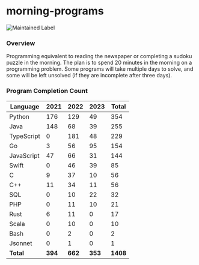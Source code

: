 # morning-programs

![Maintained Label](https://img.shields.io/badge/Maintained-Yes-brightgreen?style=for-the-badge)

### Overview

Programming equivalent to reading the newspaper or completing a sudoku puzzle in the morning.  The plan is to spend 20 
minutes in the morning on a programming problem.  Some programs will take multiple days to solve, and some will be left 
unsolved (if they are incomplete after three days).

### Program Completion Count

| Language   | 2021    | 2022    | 2023    | Total    |
|------------|---------|---------|---------|----------|
| Python     | 176     | 129     | 49      | 354      |
| Java       | 148     | 68      | 39      | 255      |
| TypeScript | 0       | 181     | 48      | 229      |
| Go         | 3       | 56      | 95      | 154      |
| JavaScript | 47      | 66      | 31      | 144      |
| Swift      | 0       | 46      | 39      | 85       |
| C          | 9       | 37      | 10      | 56       |
| C++        | 11      | 34      | 11      | 56       |
| SQL        | 0       | 10      | 22      | 32       |
| PHP        | 0       | 11      | 10      | 21       |
| Rust       | 6       | 11      | 0       | 17       |
| Scala      | 0       | 10      | 0       | 10       |
| Bash       | 0       | 2       | 0       | 2        |
| Jsonnet    | 0       | 1       | 0       | 1        |
| **Total**  | **394** | **662** | **353** | **1408** |
